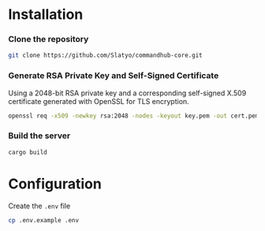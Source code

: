 # Installation

### Clone the repository

```bash
git clone https://github.com/Slatyo/commandhub-core.git
```

### Generate RSA Private Key and Self-Signed Certificate

Using a 2048-bit RSA private key and a corresponding self-signed X.509 certificate generated with OpenSSL for TLS encryption.  
 

```bash
openssl req -x509 -newkey rsa:2048 -nodes -keyout key.pem -out cert.pem -days 365
```

### Build the server

```bash
cargo build
```

# Configuration

Create the `.env` file  

```bash
cp .env.example .env
```


